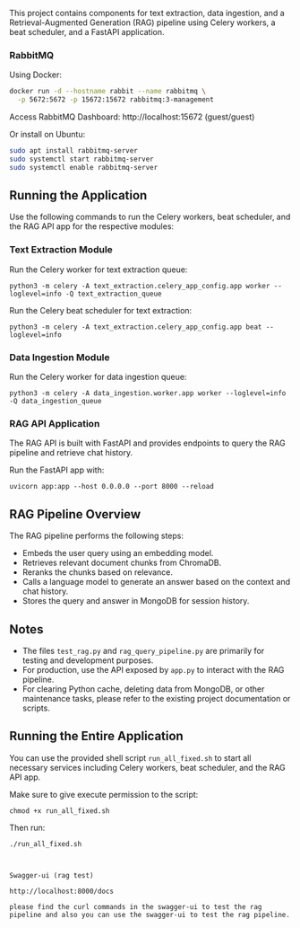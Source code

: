 This project contains components for text extraction, data ingestion, and a Retrieval-Augmented Generation (RAG) pipeline using Celery workers, a beat scheduler, and a FastAPI application.

### RabbitMQ

Using Docker:

```bash
docker run -d --hostname rabbit --name rabbitmq \
  -p 5672:5672 -p 15672:15672 rabbitmq:3-management
```

Access RabbitMQ Dashboard: http://localhost:15672 (guest/guest)

Or install on Ubuntu:

```bash
sudo apt install rabbitmq-server
sudo systemctl start rabbitmq-server
sudo systemctl enable rabbitmq-server
```

## Running the Application

Use the following commands to run the Celery workers, beat scheduler, and the RAG API app for the respective modules:

### Text Extraction Module

Run the Celery worker for text extraction queue:
```
python3 -m celery -A text_extraction.celery_app_config.app worker --loglevel=info -Q text_extraction_queue
```

Run the Celery beat scheduler for text extraction:
```
python3 -m celery -A text_extraction.celery_app_config.app beat --loglevel=info
```

### Data Ingestion Module

Run the Celery worker for data ingestion queue:
```
python3 -m celery -A data_ingestion.worker.app worker --loglevel=info -Q data_ingestion_queue
```

### RAG API Application

The RAG API is built with FastAPI and provides endpoints to query the RAG pipeline and retrieve chat history.

Run the FastAPI app with:
```
uvicorn app:app --host 0.0.0.0 --port 8000 --reload
```

## RAG Pipeline Overview

The RAG pipeline performs the following steps:
- Embeds the user query using an embedding model.
- Retrieves relevant document chunks from ChromaDB.
- Reranks the chunks based on relevance.
- Calls a language model to generate an answer based on the context and chat history.
- Stores the query and answer in MongoDB for session history.

## Notes

- The files `test_rag.py` and `rag_query_pipeline.py` are primarily for testing and development purposes.
- For production, use the API exposed by `app.py` to interact with the RAG pipeline.
- For clearing Python cache, deleting data from MongoDB, or other maintenance tasks, please refer to the existing project documentation or scripts.

## Running the Entire Application

You can use the provided shell script `run_all_fixed.sh` to start all necessary services including Celery workers, beat scheduler, and the RAG API app.

Make sure to give execute permission to the script:
```
chmod +x run_all_fixed.sh
```

Then run:
```
./run_all_fixed.sh



Swagger-ui (rag test)

http://localhost:8000/docs 

please find the curl commands in the swagger-ui to test the rag pipeline and also you can use the swagger-ui to test the rag pipeline.
